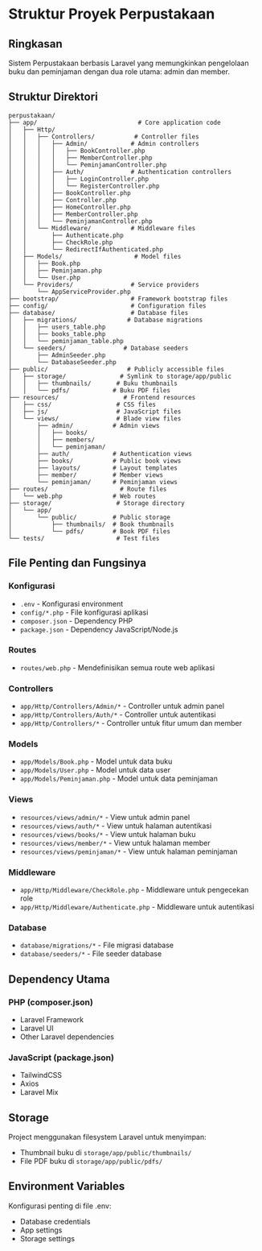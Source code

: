 # Struktur Proyek Perpustakaan

## Ringkasan

Sistem Perpustakaan berbasis Laravel yang memungkinkan pengelolaan buku dan peminjaman dengan dua role utama: admin dan member.

## Struktur Direktori

```
perpustakaan/
├── app/                            # Core application code
│   ├── Http/
│   │   ├── Controllers/           # Controller files
│   │   │   ├── Admin/            # Admin controllers
│   │   │   │   ├── BookController.php
│   │   │   │   ├── MemberController.php
│   │   │   │   └── PeminjamanController.php
│   │   │   ├── Auth/             # Authentication controllers
│   │   │   │   ├── LoginController.php
│   │   │   │   └── RegisterController.php
│   │   │   ├── BookController.php
│   │   │   ├── Controller.php
│   │   │   ├── HomeController.php
│   │   │   ├── MemberController.php
│   │   │   └── PeminjamanController.php
│   │   └── Middleware/           # Middleware files
│   │       ├── Authenticate.php
│   │       ├── CheckRole.php
│   │       └── RedirectIfAuthenticated.php
│   ├── Models/                    # Model files
│   │   ├── Book.php
│   │   ├── Peminjaman.php
│   │   └── User.php
│   └── Providers/                # Service providers
│       └── AppServiceProvider.php
├── bootstrap/                    # Framework bootstrap files
├── config/                       # Configuration files
├── database/                     # Database files
│   ├── migrations/              # Database migrations
│   │   ├── users_table.php
│   │   ├── books_table.php
│   │   └── peminjaman_table.php
│   └── seeders/                # Database seeders
│       ├── AdminSeeder.php
│       └── DatabaseSeeder.php
├── public/                      # Publicly accessible files
│   ├── storage/               # Symlink to storage/app/public
│   │   ├── thumbnails/       # Buku thumbnails
│   │   └── pdfs/            # Buku PDF files
├── resources/                  # Frontend resources
│   ├── css/                  # CSS files
│   ├── js/                   # JavaScript files
│   └── views/                # Blade view files
│       ├── admin/           # Admin views
│       │   ├── books/
│       │   ├── members/
│       │   └── peminjaman/
│       ├── auth/            # Authentication views
│       ├── books/           # Public book views
│       ├── layouts/         # Layout templates
│       ├── member/          # Member views
│       └── peminjaman/      # Peminjaman views
├── routes/                    # Route files
│   └── web.php              # Web routes
├── storage/                  # Storage directory
│   └── app/
│       └── public/          # Public storage
│           ├── thumbnails/  # Book thumbnails
│           └── pdfs/        # Book PDF files
└── tests/                    # Test files
```

## File Penting dan Fungsinya

### Konfigurasi

-   `.env` - Konfigurasi environment
-   `config/*.php` - File konfigurasi aplikasi
-   `composer.json` - Dependency PHP
-   `package.json` - Dependency JavaScript/Node.js

### Routes

-   `routes/web.php` - Mendefinisikan semua route web aplikasi

### Controllers

-   `app/Http/Controllers/Admin/*` - Controller untuk admin panel
-   `app/Http/Controllers/Auth/*` - Controller untuk autentikasi
-   `app/Http/Controllers/*` - Controller untuk fitur umum dan member

### Models

-   `app/Models/Book.php` - Model untuk data buku
-   `app/Models/User.php` - Model untuk data user
-   `app/Models/Peminjaman.php` - Model untuk data peminjaman

### Views

-   `resources/views/admin/*` - View untuk admin panel
-   `resources/views/auth/*` - View untuk halaman autentikasi
-   `resources/views/books/*` - View untuk halaman buku
-   `resources/views/member/*` - View untuk halaman member
-   `resources/views/peminjaman/*` - View untuk halaman peminjaman

### Middleware

-   `app/Http/Middleware/CheckRole.php` - Middleware untuk pengecekan role
-   `app/Http/Middleware/Authenticate.php` - Middleware untuk autentikasi

### Database

-   `database/migrations/*` - File migrasi database
-   `database/seeders/*` - File seeder database

## Dependency Utama

### PHP (composer.json)

-   Laravel Framework
-   Laravel UI
-   Other Laravel dependencies

### JavaScript (package.json)

-   TailwindCSS
-   Axios
-   Laravel Mix

## Storage

Project menggunakan filesystem Laravel untuk menyimpan:

-   Thumbnail buku di `storage/app/public/thumbnails/`
-   File PDF buku di `storage/app/public/pdfs/`

## Environment Variables

Konfigurasi penting di file .env:

-   Database credentials
-   App settings
-   Storage settings
